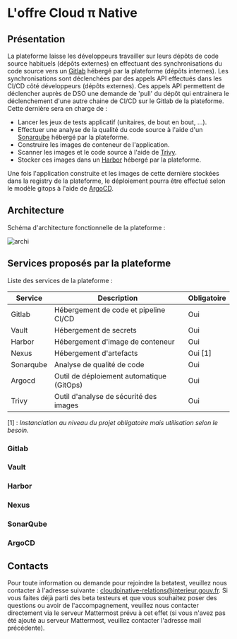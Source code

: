 # L'offre Cloud π Native

## Présentation

La plateforme laisse les développeurs travailler sur leurs dépôts de code source habituels (dépôts externes) en effectuant des synchronisations du code source vers un [Gitlab](https://about.gitlab.com/) hébergé par la plateforme (dépôts internes).
Les synchronisations sont déclenchées par des appels API effectués dans les CI/CD côté développeurs (dépôts externes).
Ces appels API permettent de déclencher auprès de DSO une demande de 'pull' du dépôt qui entrainera le déclenchement d'une autre chaine de CI/CD sur le Gitlab de la plateforme. Cette dernière sera en charge de :

- Lancer les jeux de tests applicatif (unitaires, de bout en bout, ...).
- Effectuer une analyse de la qualité du code source à l'aide d'un [Sonarqube](https://www.sonarqube.org/) hébergé par la plateforme.
- Construire les images de conteneur de l'application.
- Scanner les images et le code source à l'aide de [Trivy](https://aquasecurity.github.io/trivy).
- Stocker ces images dans un [Harbor](https://goharbor.io/) hébergé par la plateforme.

Une fois l'application construite et les images de cette dernière stockées dans la registry de la plateforme, le déploiement pourra être effectué selon le modèle gitops à l'aide de [ArgoCD](https://argo-cd.readthedocs.io/en/stable/).

## Architecture

Schéma d'architecture fonctionnelle de la plateforme :

![archi](/img/architecture.png)

## Services proposés par la plateforme

Liste des services de la plateforme :

| Service   | Description                               | Obligatoire |
| --------- | ----------------------------------------- | ----------- |
| Gitlab    | Hébergement de code et pipeline CI/CD     | Oui         |
| Vault     | Hébergement de secrets                    | Oui         |
| Harbor    | Hébergement d'image de conteneur          | Oui         |
| Nexus     | Hébergement d'artefacts                   | Oui [1]     |
| Sonarqube | Analyse de qualité de code                | Oui         |
| Argocd    | Outil de déploiement automatique (GitOps) | Oui         |
| Trivy     | Outil d'analyse de sécurité des images    | Oui         |

[1] : *Instanciation au niveau du projet obligatoire mais utilisation selon le besoin.*

### Gitlab

### Vault

### Harbor

### Nexus

### SonarQube

### ArgoCD

## Contacts

Pour toute information ou demande pour rejoindre la betatest, veuillez nous contacter à l'adresse suivante : <cloudpinative-relations@interieur.gouv.fr>.
Si vous faites déjà parti des beta testeurs et que vous souhaitez poser des questions ou avoir de l'accompagnement, veuillez nous contacter directement via le serveur Mattermost prévu à cet effet (si vous n'avez pas été ajouté au serveur Mattermost, veuillez contacter l'adresse mail précédente).
